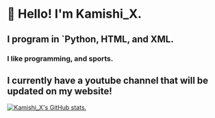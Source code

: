 # 👋 Hello! I'm Kamishi_X.

## I program in `Python, HTML, and XML.

### I like programming, and sports.

## I currently have a youtube channel that will be updated on my website!


[![Kamishi_X's GitHub stats.](https://github-readme-stats.vercel.app/api?username=KamishiX&show_icons=true&theme=radical)](https://github.com/KamishiX/)
